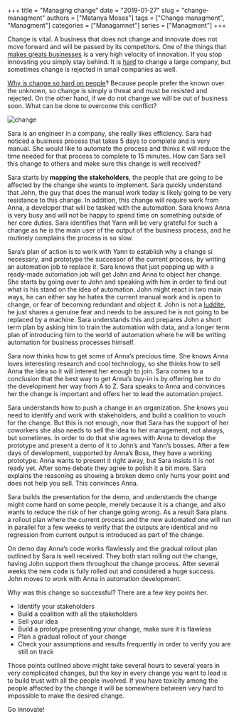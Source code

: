 +++
title = "Managing change"
date = "2019-01-27"
slug = "change-managment"
authors = ["Matanya Moses"]
tags = ["Change managment", "Managment"]
categories = ["Managamnet"]
series = ["Managment"]
+++

Change is vital. A business that does not change and innovate does not move forward and will be passed by its competitors. One of the things that [makes greats businesses](https://www.businessinsider.com/innovate-or-die-a-mantra-for-every-business-2013-7) is a very high velocity of innovation. If you stop innovating you simply stay behind. It is [hard](https://www.forbes.com/sites/tendayiviki/2018/11/04/why-large-companies-continue-to-struggle-with-innovation/#359c0a8367b4) to change a large company, but sometimes change is rejected in small companies as well.

[Why is change so hard on people](https://hbr.org/2012/09/ten-reasons-people-resist-chang)? Because people prefer the known over the unknown, so change is simply a threat and must be resisted and rejected. On the other hand, if we do not change we will be out of business soon. What can be done to overcome this conflict?

![change](/images/change-mgmt.png "Karn-b — [Karn G. Bulsuk](http://www.bulsuk.com/). Originally published [here](http://www.bulsuk.com/2009/02/taking-first-step-with-pdca.html). [CC BY-SA 3.0](https://creativecommons.org/licenses/by-sa/3.0), from [Wikimedia Commons](https://commons.wikimedia.org)")

Sara is an engineer in a company, she really likes efficiency. Sara had noticed a business process that takes 5 days to complete and is very manual. She would like to automate the process and thinks it will reduce the time needed for that process to complete to 15 minutes. How can Sara sell this change to others and make sure this change is well received?

Sara starts by **mapping the stakeholders**, the people that are going to be affected by the change she wants to implement. Sara quickly understand that John, the guy that does the manual work today is likely going to be very resistance to this change. In addition, this change will require work from Anna, a developer that will be tasked with the automation. Sara knows Anna is very busy and will not be happy to spend time on something outside of her core duties. Sara identifies that Yann will be very grateful for such a change as he is the main user of the output of the business process, and he routinely complains the process is so slow.

Sara’s plan of action is to work with Yann to establish why a change si necessary, and prototype the successor of the current process, by writing an automation job to replace it. Sara knows that just popping up with a ready-made automation job will get John and Anna to object her change. She starts by going over to John and speaking with him in order to find out what is his stand on the idea of automation. John might react in two main ways, he can either say he hates the current manual work and is open to change, or fear of becoming redundant and object it. John is not a [luddite](https://en.wikipedia.org/wiki/Luddite), he just shares a genuine fear and needs to be assured he is not going to be replaced by a machine. Sara understands this and prepares John a short term plan by asking him to train the automation with data, and a longer term plan of introducing him to the world of automation where he will be writing automation for business processes himself.

Sara now thinks how to get some of Anna’s precious time. She knows Anna loves interesting research and cool technology, so she thinks how to sell Anna the idea so it will interest her enough to join. Sara comes to a conclusion that the best way to get Anna’s buy-in is by offering her to do the development her way from A to Z. Sara speaks to Anna and convinces her the change is important and offers her to lead the automation project.

Sara understands how to push a change in an organization. She knows you need to identify and work with stakeholders, and build a coalition to vouch for the change. But this is not enough, now that Sara has the support of her coworkers she also needs to sell the idea to her management, not always, but sometimes. In order to do that she agrees with Anna to develop the prototype and present a demo of it to John’s and Yann’s bosses. After a few days of development, supported by Anna’s Boss, they have a working prototype. Anna wants to present it right away, but Sara insists it is not ready yet. After some debate they agree to polish it a bit more. Sara explains the reasoning as showing a broken demo only hurts your point and does not help you sell. This convinces Anna.

Sara builds the presentation for the demo, and understands the change might come hard on some people, merely because it is a change, and also wants to reduce the risk of her change going wrong. As a result Sara plans a rollout plan where the current process and the new automated one will run in parallel for a few weeks to verify that the outputs are identical and no regression from current output is introduced as part of the change.

On demo day Anna’s code works flawlessly and the gradual rollout plan outlined by Sara is well received. They both start rolling out the change, having John support them throughout the change process. After several weeks the new code is fully rolled out and considered a huge success. John moves to work with Anna in automation development.

Why was this change so successful? There are a few key points her.

*   Identify your stakeholders
*   Build a coalition with all the stakeholders
*   Sell your idea
*   Build a prototype presenting your change, make sure it is flawless
*   Plan a gradual rollout of your change
*   Check your assumptions and results frequently in order to verify you are still on track

Those points outlined above might take several hours to several years in very complicated changes, but the key in every change you want to lead is to build trust with all the people involved. If you have toxicity among the people affected by the change it will be somewhere between very hard to impossible to make the desired change.

Go innovate!
